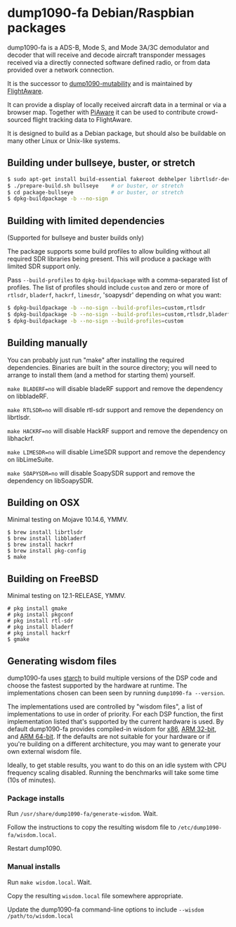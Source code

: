 # dump1090-fa Debian/Raspbian packages

dump1090-fa is a ADS-B, Mode S, and Mode 3A/3C demodulator and decoder that
will receive and decode aircraft transponder messages received via
a directly connected software defined radio, or from data provided over a
network connection.

It is the successor to
[dump1090-mutability](https://github.com/mutability/dump1090) and is
maintained by [FlightAware](http://flightaware.com/).

It can provide a display of locally received aircraft data in a terminal or
via a browser map. Together with [PiAware](http://flightaware.com/adsb/piaware)
it can be used to contribute crowd-sourced flight tracking data to FlightAware.

It is designed to build as a Debian package, but should also be buildable on
many other Linux or Unix-like systems.

## Building under bullseye, buster, or stretch

```bash
$ sudo apt-get install build-essential fakeroot debhelper librtlsdr-dev pkg-config libncurses5-dev libbladerf-dev libhackrf-dev liblimesuite-dev libsoapysdr-dev
$ ./prepare-build.sh bullseye    # or buster, or stretch
$ cd package-bullseye            # or buster, or stretch
$ dpkg-buildpackage -b --no-sign
```

## Building with limited dependencies

(Supported for bullseye and buster builds only)

The package supports some build profiles to allow building without all
required SDR libraries being present. This will produce a package with
limited SDR support only.

Pass `--build-profiles` to `dpkg-buildpackage` with a comma-separated list of
profiles. The list of profiles should include `custom` and zero or more of
`rtlsdr`, `bladerf`, `hackrf`, `limesdr`, 'soapysdr' depending on what you want:

```bash
$ dpkg-buildpackage -b --no-sign --build-profiles=custom,rtlsdr          # builds with rtlsdr support only
$ dpkg-buildpackage -b --no-sign --build-profiles=custom,rtlsdr,bladerf  # builds with rtlsdr and bladeRF support
$ dpkg-buildpackage -b --no-sign --build-profiles=custom                 # builds with _no_ SDR support (network support only)
```


## Building manually

You can probably just run "make" after installing the required dependencies.
Binaries are built in the source directory; you will need to arrange to
install them (and a method for starting them) yourself.

``make BLADERF=no`` will disable bladeRF support and remove the dependency on
libbladeRF.

``make RTLSDR=no`` will disable rtl-sdr support and remove the dependency on
librtlsdr.

``make HACKRF=no`` will disable HackRF support and remove the dependency on 
libhackrf.

``make LIMESDR=no`` will disable LimeSDR support and remove the dependency on
libLimeSuite.

``make SOAPYSDR=no`` will disable SoapySDR support and remove the dependency on
libSoapySDR.

## Building on OSX

Minimal testing on Mojave 10.14.6, YMMV.

```
$ brew install librtlsdr
$ brew install libbladerf
$ brew install hackrf
$ brew install pkg-config
$ make
```

## Building on FreeBSD

Minimal testing on 12.1-RELEASE, YMMV.

```
# pkg install gmake
# pkg install pkgconf
# pkg install rtl-sdr
# pkg install bladerf
# pkg install hackrf
$ gmake
```

## Generating wisdom files

dump1090-fa uses [starch](https://github.com/flightaware/starch) to build
multiple versions of the DSP code and choose the fastest supported by the
hardware at runtime. The implementations chosen can been seen by running
`dump1090-fa --version`.

The implementations used are controlled by "wisdom files", a list of
implementations to use in order of priority. For each DSP function, the first
implementation listed that's supported by the current hardware is used.
By default dump1090-fa provides compiled-in wisdom for [x86](wisdom.x86),
[ARM 32-bit](wisdom.arm), and [ARM 64-bit](wisdom.aarch64). If the defaults
are not suitable for your hardware or if you're building on a different
architecture, you may want to generate your own external wisdom file.

Ideally, to get stable results, you want to do this on an idle system
with CPU frequency scaling disabled. Running the benchmarks will take
some time (10s of minutes).

### Package installs

Run `/usr/share/dump1090-fa/generate-wisdom`. Wait.

Follow the instructions to copy the resulting wisdom file to `/etc/dump1090-fa/wisdom.local`.

Restart dump1090.

### Manual installs

Run `make wisdom.local`. Wait.

Copy the resulting `wisdom.local` file somewhere appropriate.

Update the dump1090-fa command-line options to include `--wisdom /path/to/wisdom.local`
